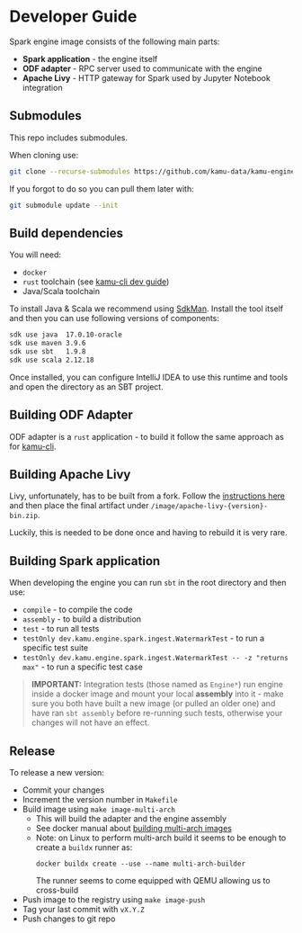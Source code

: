 # Developer Guide
Spark engine image consists of the following main parts:
- **Spark application** - the engine itself
- **ODF adapter** - RPC server used to communicate with the engine
- **Apache Livy** - HTTP gateway for Spark used by Jupyter Notebook integration

## Submodules
This repo includes submodules.

When cloning use:
```bash
git clone --recurse-submodules https://github.com/kamu-data/kamu-engine-spark.git
```

If you forgot to do so you can pull them later with:
```bash
git submodule update --init
```

## Build dependencies
You will need:
- `docker`
- `rust` toolchain (see [kamu-cli dev guide](https://docs.kamu.dev/cli/developer-guide/))
- Java/Scala toolchain

To install Java & Scala we recommend using [SdkMan](https://sdkman.io/). Install the tool itself and then you can use following versions of components:

```bash
sdk use java  17.0.10-oracle
sdk use maven 3.9.6
sdk use sbt   1.9.8
sdk use scala 2.12.18
```

Once installed, you can configure IntelliJ IDEA to use this runtime and tools and open the directory as an SBT project.

## Building ODF Adapter
ODF adapter is a `rust` application - to build it follow the same approach as for [kamu-cli](https://docs.kamu.dev/cli/developer-guide/).

## Building Apache Livy
Livy, unfortunately, has to be built from a fork. Follow the [instructions here](https://github.com/kamu-data/incubator-livy/blob/kamu/KAMU.md) and then place the final artifact under `/image/apache-livy-{version}-bin.zip`. 

Luckily, this is needed to be done once and having to rebuild it is very rare.

## Building Spark application
When developing the engine you can run `sbt` in the root directory and then use:
- `compile` - to compile the code
- `assembly` - to build a distribution
- `test` - to run all tests
- `testOnly dev.kamu.engine.spark.ingest.WatermarkTest` - to run a specific test suite
- `testOnly dev.kamu.engine.spark.ingest.WatermarkTest -- -z "returns max"` - to run a specific test case

> **IMPORTANT:** Integration tests (those named as `Engine*`) run engine inside a docker image and mount your local **assembly** into it - make sure you both have built a new image (or pulled an older one) and have ran `sbt assembly` before re-running such tests, otherwise your changes will not have an effect.

## Release
To release a new version:
- Commit your changes
- Increment the version number in `Makefile`
- Build image using `make image-multi-arch`
  - This will build the adapter and the engine assembly
  - See docker manual about [building multi-arch images](https://docs.docker.com/build/building/multi-platform/)
  - Note: on Linux to perform multi-arch build it seems to be enough to create a `buildx` runner as:
    ```
    docker buildx create --use --name multi-arch-builder
    ```
    The runner seems to come equipped with QEMU allowing us to cross-build
- Push image to the registry using `make image-push`
- Tag your last commit with `vX.Y.Z`
- Push changes to git repo
